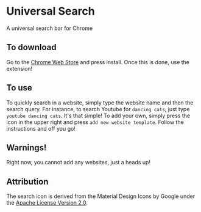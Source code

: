 # Universal Search
A universal search bar for Chrome

## To download
Go to the [Chrome Web Store](https://chrome.google.com/webstore/detail/universal-search/deknpkfddcbiohappodiankifdilkaol?hl=en&gl=US) and press install. Once this is done, use the extension!

## To use
To quickly search in a website, simply type the website name and then the search query. For instance, to search Youtube for `dancing cats`, just type `youtube dancing cats`. It's that simple! To add your own, simply press the icon in the upper right and press `add new website template`. Follow the instructions and off you go!

## Warnings!
Right now, you cannot add any websites, just a heads up!

## Attribution
The search icon is derived from the Material Design Icons by Google under the [Apache License Version 2.0](https://www.apache.org/licenses/LICENSE-2.0.txt).